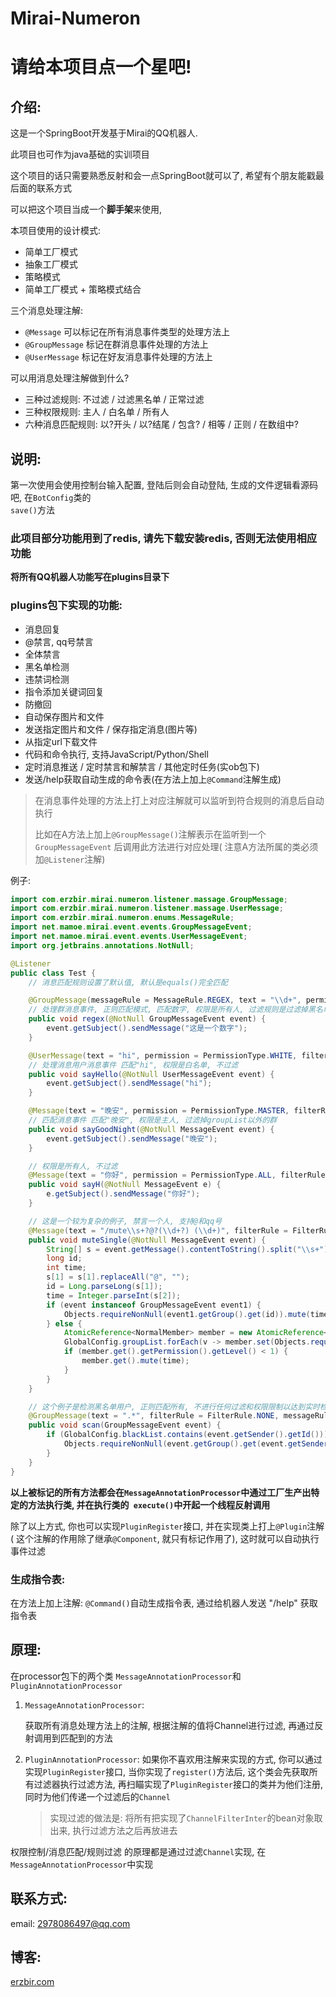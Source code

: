 # Mirai-Numeron

# <b>请给本项目点一个星吧!</b>

## 介绍:

这是一个SpringBoot开发基于Mirai的QQ机器人.

此项目也可作为java基础的实训项目

这个项目的话只需要熟悉反射和会一点SpringBoot就可以了, 希望有个朋友能戳最后面的联系方式

可以把这个项目当成一个<b>脚手架</b>来使用,

本项目使用的设计模式:

- 简单工厂模式
- 抽象工厂模式
- 策略模式
- 简单工厂模式 + 策略模式结合

三个消息处理注解:

- <code>@Message</code> 可以标记在所有消息事件类型的处理方法上
- <code>@GroupMessage</code> 标记在群消息事件处理的方法上
- <code>@UserMessage</code> 标记在好友消息事件处理的方法上

可以用消息处理注解做到什么?

- 三种过滤规则: 不过滤 / 过滤黑名单 / 正常过滤
- 三种权限规则: 主人 / 白名单 / 所有人
- 六种消息匹配规则: 以?开头 / 以?结尾 / 包含? / 相等 / 正则 / 在数组中?

## 说明:

第一次使用会使用控制台输入配置, 登陆后则会自动登陆, 生成的文件逻辑看源码吧, 在<code>BotConfig</code>类的<code>
save()</code>方法

### 此项目部分功能用到了redis, 请先下载安装redis, 否则无法使用相应功能

<b>将所有QQ机器人功能写在plugins目录下</b>

### plugins包下实现的功能:

- 消息回复
- @禁言, qq号禁言
- 全体禁言
- 黑名单检测
- 违禁词检测
- 指令添加关键词回复
- 防撤回
- 自动保存图片和文件
- 发送指定图片和文件 / 保存指定消息(图片等)
- 从指定url下载文件
- 代码和命令执行, 支持JavaScript/Python/Shell
- 定时消息推送 / 定时禁言和解禁言 / 其他定时任务(实ob包下)
- 发送/help获取自动生成的命令表(在方法上加上`@Command`注解生成)

> 在消息事件处理的方法上打上对应注解就可以监听到符合规则的消息后自动执行
>
> 比如在A方法上加上<code>@GroupMessage()</code>注解表示在监听到一个<code>GroupMessageEvent</code>
> 后调用此方法进行对应处理(
> 注意A方法所属的类必须加<code>@Listener</code>注解)

例子:

```java
import com.erzbir.mirai.numeron.listener.massage.GroupMessage;
import com.erzbir.mirai.numeron.listener.massage.UserMessage;
import com.erzbir.mirai.numeron.enums.MessageRule;
import net.mamoe.mirai.event.events.GroupMessageEvent;
import net.mamoe.mirai.event.events.UserMessageEvent;
import org.jetbrains.annotations.NotNull;

@Listener
public class Test {
    // 消息匹配规则设置了默认值, 默认是equals()完全匹配

    @GroupMessage(messageRule = MessageRule.REGEX, text = "\\d+", permission = PermissionType.ALL, filterRule = FilterRule.BLACKLIST)
    // 处理群消息事件, 正则匹配模式, 匹配数字, 权限是所有人, 过滤规则是过滤掉黑名单
    public void regex(@NotNull GroupMessageEvent event) {
        event.getSubject().sendMessage("这是一个数字");
    }

    @UserMessage(text = "hi", permission = PermissionType.WHITE, filterRule = FilterRule.NONE)
    // 处理消息用户消息事件 匹配"hi", 权限是白名单, 不过滤
    public void sayHello(@NotNull UserMessageEvent event) {
        event.getSubject().sendMessage("hi");
    }

    @Message(text = "晚安", permission = PermissionType.MASTER, filterRule = FilterRule.NORMAL)
    // 匹配消息事件 匹配"晚安", 权限是主人, 过滤掉groupList以外的群 
    public void sayGoodNight(@NotNull MessageEvent event) {
        event.getSubject().sendMessage("晚安");
    }

    // 权限是所有人, 不过滤
    @Message(text = "你好", permission = PermissionType.ALL, filterRule = FilterRule.NONE)
    public void sayH(@NotNull MessageEvent e) {
        e.getSubject().sendMessage("你好");
    }

    // 这是一个较为复杂的例子, 禁言一个人, 支持@和qq号
    @Message(text = "/mute\\s+?@?(\\d+?) (\\d+)", filterRule = FilterRule.NONE, messageRule = MessageRule.REGEX, permission = PermissionType.MASTER)
    public void muteSingle(@NotNull MessageEvent event) {
        String[] s = event.getMessage().contentToString().split("\\s+");
        long id;
        int time;
        s[1] = s[1].replaceAll("@", "");
        id = Long.parseLong(s[1]);
        time = Integer.parseInt(s[2]);
        if (event instanceof GroupMessageEvent event1) {
            Objects.requireNonNull(event1.getGroup().get(id)).mute(time);
        } else {
            AtomicReference<NormalMember> member = new AtomicReference<>();
            GlobalConfig.groupList.forEach(v -> member.set(Objects.requireNonNull(event.getBot().getGroup(v)).get(id)));
            if (member.get().getPermission().getLevel() < 1) {
                member.get().mute(time);
            }
        }
    }

    // 这个例子是检测黑名单用户, 正则匹配所有, 不进行任何过滤和权限限制以达到实时检测所有消息发送者的目的. 这样的实现很不好, 因为会时刻都在执行这个方法, 会重新写一个只针对黑名单用户的检测
    @GroupMessage(text = ".*", filterRule = FilterRule.NONE, messageRule = MessageRule.REGEX, permission = PermissionType.ALL)
    public void scan(GroupMessageEvent event) {
        if (GlobalConfig.blackList.contains(event.getSender().getId())) {
            Objects.requireNonNull(event.getGroup().get(event.getSender().getId())).kick("踢出黑名单用户", true);
        }
    }
}
```

<b>以上被标记的所有方法都会在<code>MessageAnnotationProcessor</code>中通过工厂生产出特定的方法执行类, 并在执行类的<code>
execute()</code>中开起一个线程反射调用</b>

除了以上方式, 你也可以实现<code>PluginRegister</code>接口, 并在实现类上打上<code>@Plugin</code>注解(
这个注解的作用除了继承<code>@Component</code>, 就只有标记作用了), 这时就可以自动执行事件过滤

### 生成指令表:

在方法上加上注解: <code>@Command()</code>自动生成指令表, 通过给机器人发送 "/help" 获取指令表

## 原理:

在processor包下的两个类 <code>MessageAnnotationProcessor</code>和<code>PluginAnnotationProcessor</code>

1. <code>MessageAnnotationProcessor</code>:

   获取所有消息处理方法上的注解, 根据注解的值将Channel进行过滤, 再通过反射调用到匹配到的方法

2. <code>PluginAnnotationProcessor</code>:
   如果你不喜欢用注解来实现的方式, 你可以通过实现<code>PluginRegister</code>接口, 当你实现了<code>register()</code>方法后,
   这个类会先获取所有过滤器执行过滤方法,
   再扫瞄实现了<code>PluginRegister</code>接口的类并为他们注册, 同时为他们传递一个过滤后的<code>Channel</code>

   > 实现过滤的做法是: 将所有把实现了<code>ChannelFilterInter</code>的bean对象取出来,
   执行过滤方法之后再放进去

权限控制/消息匹配/规则过滤 的原理都是通过过滤<code>Channel</code>实现, 在<code>MessageAnnotationProcessor</code>中实现

## 联系方式:

email: 2978086497@qq.com

## 博客:

<a href=https://erzbir.com>erzbir.com</a>
